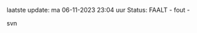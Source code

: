 laatste update: 
ma 06-11-2023 23:04   uur 
Status: FAALT - fout - 
<div class="service R">svn</div>